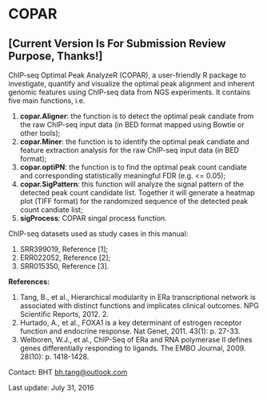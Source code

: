 # COPAR
## [Current Version Is For Submission Review Purpose, Thanks!]
ChIP-seq Optimal Peak AnalyzeR (COPAR), a user-friendly R package to investigate, quantify and visualize the optimal peak alignment and inherent genomic features using ChIP-seq data from NGS experiments. It contains five main functions, i.e.

1. **copar.Aligner**:  the function is to detect the optimal peak candiate from the raw ChIP-seq input data (in BED format mapped using Bowtie or other tools);
2. **copar.Miner**: the function is to identify the optimal peak candiate and feature extraction analysis for the raw ChIP-seq input data (in BED format);
3. **copar.optiPN**: the function is to find the optimal peak count candiate and corresponding statistically meaningful FDR (e.g. <= 0.05);
4. **copar.SigPattern**: this function will analyze the signal pattern of the detected peak count candidate list. Together it will generate a heatmap plot (TIFF format) for the randomized sequence of the detected peak count candiate list;
5. **sigProcess**: COPAR singal process function.

ChIP-seq datasets used as study cases in this manual:

1. SRR399019, Reference [1];
2. ERR022052, Reference [2];
3. SRR015350, Reference [3].

**References:**

1. Tang, B., et al., Hierarchical modularity in ERa transcriptional network is associated with distinct functions and implicates clinical outcomes. NPG Scientific Reports, 2012. 2.
2. Hurtado, A., et al., FOXA1 is a key determinant of estrogen receptor function and endocrine response. Nat Genet, 2011. 43(1): p. 27-33.
3. Welboren, W.J., et al., ChIP-Seq of ERa and RNA polymerase II defines genes differentially responding to ligands. The EMBO Journal, 2009. 28(10): p. 1418-1428.

Contact: BHT <bh.tang@outlook.com>

Last update: July 31, 2016
